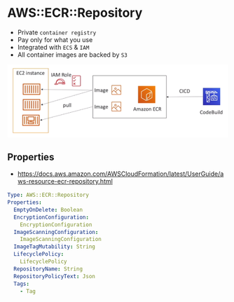 # AWS::ECR::Repository

- Private `container registry`
- Pay only for what you use
- Integrated with `ECS` & `IAM`
- All container images are backed by `S3`

![ECR](.images/ecr.png)

## Properties

- <https://docs.aws.amazon.com/AWSCloudFormation/latest/UserGuide/aws-resource-ecr-repository.html>

```yaml
Type: AWS::ECR::Repository
Properties:
  EmptyOnDelete: Boolean
  EncryptionConfiguration:
    EncryptionConfiguration
  ImageScanningConfiguration:
    ImageScanningConfiguration
  ImageTagMutability: String
  LifecyclePolicy:
    LifecyclePolicy
  RepositoryName: String
  RepositoryPolicyText: Json
  Tags:
    - Tag
```
